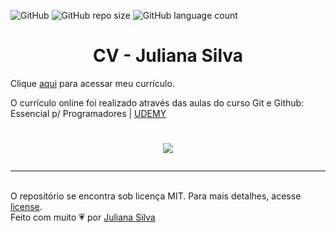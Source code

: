![GitHub](https://img.shields.io/github/license/juxxnn/julianasilva.github.io)
![GitHub repo size](https://img.shields.io/github/repo-size/juxxnn/julianasilva.github.io)
![GitHub language count](https://img.shields.io/github/languages/count/juxxnn/julianasilva.github.io)



<h1 align='center'>CV - Juliana Silva</h1>


Clique [aqui](https://juxxnn.github.io/julianasilva.github.io/) para acessar meu currículo.


O currículo online foi realizado através das aulas do curso Git e Github: Essencial p/ Programadores | [UDEMY](https://www.udemy.com/pt/)


<h1 align="center"> 

![](https://media.giphy.com/media/u5dItD8rf8Um5XjSm5/giphy.gif) 

</h1>


-------------------

<br>
O repositório se encontra sob licença MIT. Para mais detalhes, acesse <a href="https://github.com/juxxnn/julianasilva.github.io/blob/main/LICENSE">license</a>.
<br>
Feito com muito 💗 por <a href="https://github.com/juxxnn">Juliana Silva</a>








